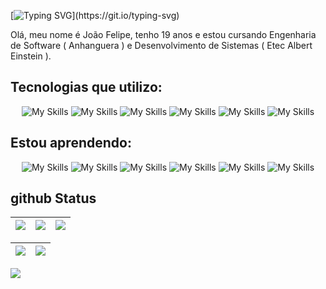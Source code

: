[![Typing SVG](https://readme-typing-svg.demolab.com?font=Fira+Code&duration=3000&pause=2000&color=00C647&&center=false&Center=truewidth=100%&lines=Bem+vindo+ao+meu+github;Meu+nome+é+João+Felipe;Tenho+19+anos.;Sou+desenvolvedor+web!;)](https://git.io/typing-svg)

Olá, meu nome é João Felipe, tenho 19 anos e estou cursando Engenharia de Software ( Anhanguera ) e Desenvolvimento de Sistemas ( Etec Albert Einstein ).

## Tecnologias que utilizo:

<div align="center">
  
  ![My Skills](https://skillicons.dev/icons?i=git&theme=dark)
  ![My Skills](https://skillicons.dev/icons?i=nodejs&theme=dark)
  ![My Skills](https://skillicons.dev/icons?i=bootstrap&theme=dark)
  ![My Skills](https://skillicons.dev/icons?i=js&theme=dark)
  ![My Skills](https://skillicons.dev/icons?i=css&theme=dark)
  ![My Skills](https://skillicons.dev/icons?i=html&theme=dark)

</div>

## Estou aprendendo:

<div align="center">
  
  ![My Skills](https://skillicons.dev/icons?i=python&theme=dark)
  ![My Skills](https://skillicons.dev/icons?i=cs&theme=dark)
  ![My Skills](https://skillicons.dev/icons?i=arduino&theme=dark)
  ![My Skills](https://skillicons.dev/icons?i=cpp&theme=dark)
  ![My Skills](https://skillicons.dev/icons?i=mysql&theme=dark)
  ![My Skills](https://skillicons.dev/icons?i=react&theme=dark)
  
</div>

## github Status

| ![](http://github-profile-summary-cards.vercel.app/api/cards/stats?username=J0A0F3L1P3&theme=nord_dark) | ![](http://github-profile-summary-cards.vercel.app/api/cards/repos-per-language?username=J0A0F3L1P3&hide=Html&theme=nord_dark) | ![](http://github-profile-summary-cards.vercel.app/api/cards/most-commit-language?username=J0A0F3L1P3&theme=nord_dark) |
| :-: | :-: | :-: |

| ![](http://github-profile-summary-cards.vercel.app/api/cards/profile-details?username=J0A0F3L1P3&theme=nord_dark) | ![](https://github-readme-streak-stats.herokuapp.com/?user=J0A0F3L1P3&hide_border=true&date_format=M%20j%5B%2C%20Y%5D&background=2D3742&stroke=2D3742&ring=6bbbca&fire=6bbbca&currStreakNum=fff&sideNums=6bbbca&currStreakLabel=6bbbca&sideLabels=fff&dates=fff) |
| :-: | :-: |

![](https://github.com/J0A0F3L1P3/J0A0F3L1P3/blob/master/generated/languages.svg)
